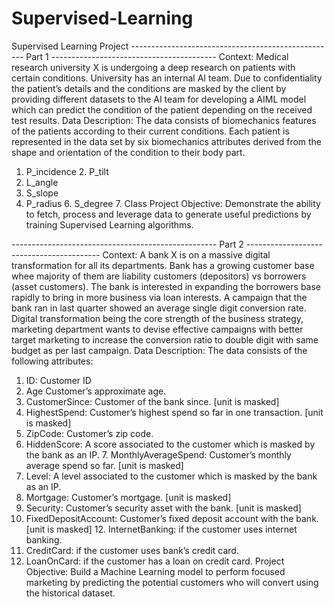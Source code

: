 # Supervised-Learning
Supervised Learning Project
--------------------------------------------------- Part 1 -----------------------------------------
Context:
Medical research university X is undergoing a deep research on patients with certain conditions. University has an internal AI team. Due to confidentiality the patient’s details and the conditions are masked by the client by providing different datasets to the AI team for developing a AIML model which can predict the condition of the patient depending on the received test results.
Data Description:
The data consists of biomechanics features of the patients according to their current conditions. Each patient is represented in the data set by six biomechanics attributes derived from the shape and orientation of the condition to their body part.
1. P_incidence 2. P_tilt
3. L_angle
4. S_slope
5. P_radius 6. S_degree 7. Class
Project Objective:
Demonstrate the ability to fetch, process and leverage data to generate useful predictions by training Supervised Learning algorithms.


--------------------------------------------------- Part 2 -----------------------------------------
Context:
A bank X is on a massive digital transformation for all its departments. Bank has a growing customer base whee majority of them are liability customers (depositors) vs borrowers (asset customers). The bank is interested in expanding the borrowers base rapidly to bring in more business via loan interests. A campaign that the bank ran in last quarter showed an average single digit conversion rate. Digital transformation being the core strength of the business strategy, marketing department wants to devise effective campaigns with better target marketing to increase the conversion ratio to double digit with same budget as per last campaign.
Data Description:
The data consists of the following attributes:
1. ID: Customer ID
2. Age Customer’s approximate age.
3. CustomerSince: Customer of the bank since. [unit is masked]
4. HighestSpend: Customer’s highest spend so far in one transaction. [unit is masked]
5. ZipCode: Customer’s zip code.
6. HiddenScore: A score associated to the customer which is masked by the bank as an IP. 7. MonthlyAverageSpend: Customer’s monthly average spend so far. [unit is masked]
8. Level: A level associated to the customer which is masked by the bank as an IP.
9. Mortgage: Customer’s mortgage. [unit is masked]
10. Security: Customer’s security asset with the bank. [unit is masked]
11. FixedDepositAccount: Customer’s fixed deposit account with the bank. [unit is masked] 12. InternetBanking: if the customer uses internet banking.
13. CreditCard: if the customer uses bank’s credit card.
14. LoanOnCard: if the customer has a loan on credit card.
Project Objective:
Build a Machine Learning model to perform focused marketing by predicting the potential customers who will convert using the historical dataset.
